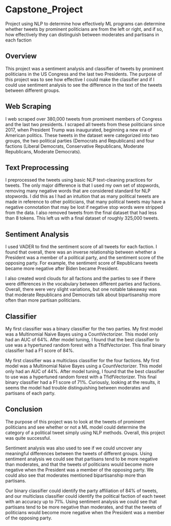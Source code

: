 # Capstone_Project
 
Project using NLP to determine how effectively ML programs can determine whether tweets by prominent politicians are from the left or right, and if so, how effectively they can distinguish between moderates and partisans in each faction


## Overview

This project was a sentiment analysis and classifier of tweets by prominent politicians in the US Congress and the last two Presidents. The purpose of this project was to see how effective I could make the classifier and if I could use sentiment analysis to see the difference in the text of the tweets between different groups.


## Web Scraping 

I web scraped over 380,000 tweets from prominent members of Congress and the last two presidents. I scraped all tweets from these politicians since 2017, when President Trump was inaugurated, beginning a new era of American politics. These tweets in the dataset were categorized into two groups, the two political parties (Democrats and Republicans) and four factions (Liberal Democrats, Conservative Republicans, Moderate Republicans, Moderate Democrats).


## Text Preprocessing

I preprocessed the tweets using basic NLP text-cleaning practices for tweets. The only major difference is that I used my own set of stopwords, removing many negative words that are considered standard for NLP stopwords. I did this as I had an intuition that as many political tweets are made in reference to other politicians, that many political tweets may have a negative connotation that may be lost if negative stop words were stripped from the data. I also removed tweets from the final dataset that had less than 8 tokens. This left us with a final dataset of roughly 325,000 tweets. 


## Sentiment Analysis

I used VADER to find the sentiment score of all tweets for each faction. I found that overall, there was an inverse relationship between whether a President was a member of a political party, and the sentiment score of the opposing party. For example, the sentiment score of Republicans tweets became more negative after Biden became President.

I also created word clouds for all factions and the parties to see if there were differences in the vocabulary between different parties and factions. Overall, there were very slight variations, but one notable takeaway was that moderate Republicans and Democrats talk about bipartisanship more often than more partisan politicians. 


## Classifier 

My first classifier was a binary classifier for the two parties. My first model was a Multinomial Naive Bayes using a CountVectorizer. This model only had an AUC of 64%. After model tuning, I found that the best classifier to use was a hypertuned random forest with a TfidfVectorizer. This final binary classifier had a F1 score of 84%. 

My first classifier was a multiclass classifier for the four factions. My first model was a Multinomial Naive Bayes using a CountVectorizer. This model only had an AUC of 44%. After model tuning, I found that the best classifier to use was a hypertuned random forest with a TfidfVectorizer. This final binary classifier had a F1 score of 71%. Curiously, looking at the results, it seems the model had trouble distinguishing between moderates and partisans of each party.


## Conclusion

The purpose of this project was to look at the tweets of prominent politicians and see whether or not a ML model could determine the category of a political tweet simply using NLP methods. Overall, this project was quite successful. 

Sentiment analysis was also used to see if we could uncover any meaningful differences between the tweets of different groups. Using sentiment analysis we could see that partisans tend to be more negative than moderates, and that the tweets of politicians would become more negative when the President was a member of the opposing party. We could also see that moderates mentioned bipartisanship more than partisans. 

Our binary classifier could identify the party affiliation of 84% of tweets, and our multiclass classifier could identify the political faction of each tweet with an accuracy up to 71%. Using sentiment analysis we could see that partisans tend to be more negative than moderates, and that the tweets of politicians would become more negative when the President was a member of the opposing party.
